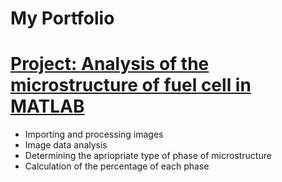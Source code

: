 # My Portfolio



# [Project: Analysis of the microstructure of fuel cell in MATLAB](https://github.com/PawelMichnowicz/matlab_code)
* Importing and processing images 
* Image data analysis 
* Determining the apriopriate type of phase of microstructure
* Calculation of the percentage of each phase
